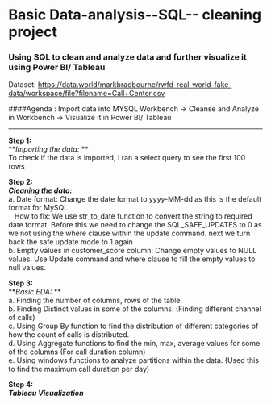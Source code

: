 # Basic Data-analysis--SQL-- cleaning project

### Using SQL to clean and analyze data and further visualize it using Power BI/ Tableau
Dataset: https://data.world/markbradbourne/rwfd-real-world-fake-data/workspace/file?filename=Call+Center.csv 

####Agenda : Import data into MYSQL Workbench -> Cleanse and Analyze in Workbench -> Visualize it in Power BI/ Tableau

 -----

**Step 1:** <br>
**_Importing the data:_ **  <br>
To check if the data is imported, I ran a select query to see the first 100 rows

**Step 2:** <br>
**_Cleaning the data:_** <br>
a. Date format: Change the date format to yyyy-MM-dd as this is the default format for MySQL. <br> 
&nbsp;&nbsp; How to fix: We use str_to_date function to convert the string to required date format. Before this we need to change the SQL_SAFE_UPDATES to 0 as we not using the where clause within the update command. next we turn back the safe update mode to 1 again <br> 
b. Empty values in customer_score column: Change empty values to NULL values. Use Update command and where clause to fill the empty values to null values.

**Step 3:** <br>
**_Basic EDA:_ **<br>
a. Finding the number of columns, rows of the table. <br>
b. Finding Distinct values in some of the columns. (Finding different channel of calls) <br>
c. Using Group By function to find the distribution of different categories of how the count of calls is distributed. <br>
d. Using Aggregate functions to find the min, max, average values for some of the columns (For call duration column) <br>
e. Using windows functions to analyze partitions within the data. (Used this to find the maximum call duration per day) <br>

**Step 4:** <br>
**_Tableau Visualization_**



